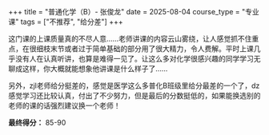 +++
title = "普通化学（B）- 张俊龙"
date = 2025-08-04
course_type = "专业课"
tags = ["不推荐", "给分差"]
+++

这门课的上课质量真的不尽人意……老师讲课的内容云山雾绕，让人感觉抓不住重点，在很细枝末节或者过于简单基础的部分用了很大精力，令人费解。平时上课几乎没有人在认真听讲，也算是难得一见了。让这么多对化学很感兴趣的同学学习无聊成这样，你大概就能想象他讲课是什么样子了……

另外，zjl老师给分挺差的，感觉是医学这么多普化B班级里给分最差的一个了，dz感觉学习还比较认真，付出了不少努力，但是最后的分数挺低的，如果能换选别的老师的课的话强烈建议换一个老师！

**最终得分：** 85-90